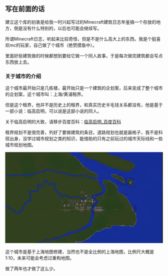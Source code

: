 ## 写在前面的话

建立这个库的初衷是给我一时兴起写过的Minecraft建筑日志年鉴搞一个存放的地方，倒是没有什么特别的，以后也可能会继续写。

所谓Minecraft日志，听起来比较奇怪，但是不是什么高大上的东西。我是个挺喜欢mc的玩家，自己做了个城市（绝赞摸鱼中）。

里面好些建筑做的时候都想到要给它做一个同人故事，于是每次做完建筑都会写点东西放上去。

### 关于城市的介绍

这个城市最开始只是几栋楼，最开始只是一个建筑的企划案，后来变成了整个城市的企划案，这个城市叫：上海/黄浦租界。

但是这个租界，他并不是历史上的租界，和真实历史半毛钱关系都没有，他是基于一部小说：临高启明，可以说是这部小说的同人。

关于临高启明的大致，请移步百度百科：[临高启明_百度百科](https://link.zhihu.com/?target=https%3A//baike.baidu.com/item/%E4%B8%B4%E9%AB%98%E5%90%AF%E6%98%8E/3846640%3Ffr%3Daladdin)

租界规划不是很完善，列好了要做建筑的条目，道路规划也就是画格子，我不是科班出身，没学过城市规划之类的知识，能借助的只有之前玩过的城市天际线和一些城市规划地图。

![Alt text](https://github.com/salmonchin/MCstories/blob/master/images/image-20200816014620403.png)

这个城市是基于上海地图修建，当然也不是全比例的上海地图，比例尺大概是1:10，未来可能会考虑过重构地图。

做了两年也才做了这么少。

